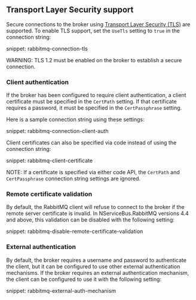 ## Transport Layer Security support

Secure connections to the broker using [Transport Layer Security (TLS)](https://www.rabbitmq.com/ssl.html) are supported. To enable TLS support, set the `UseTls` setting to `true` in the connection string:

snippet: rabbitmq-connection-tls

WARNING: TLS 1.2 must be enabled on the broker to establish a secure connection.


### Client authentication

If the broker has been configured to require client authentication, a client certificate must be specified in the `CertPath` setting. If that certificate requires a password, it must be specified in the `CertPassphrase` setting.

Here is a sample connection string using these settings:

snippet: rabbitmq-connection-client-auth

Client certificates can also be specified via code instead of using the connection string:

snippet: rabbitmq-client-certificate

NOTE: If a certificate is specified via either code API, the `CertPath` and `CertPassphrase` connection string settings are ignored.


### Remote certificate validation 

By default, the RabbitMQ client will refuse to connect to the broker if the remote server certificate is invalid. In NServiceBus.RabbitMQ versions 4.4 and above, this validation can be disabled with the following setting:

snippet: rabbitmq-disable-remote-certificate-validation


### External authentication

By default, the broker requires a username and password to authenticate the client, but it can be configured to use other external authentication mechanisms. If the broker requires an external authentication mechanism, the client can be configured to use it with the following setting:

snippet: rabbitmq-external-auth-mechanism
